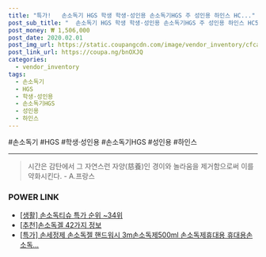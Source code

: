 ```yaml
--- 
title: "특가!   손소독기 HGS 학생 학생·성인용 손소독기HGS 주 성인용 하인스 HC..." 
post_sub_title: "  손소독기 HGS 학생 학생·성인용 손소독기HGS 주 성인용 하인스 HC500 HC500K 유아용" 
post_money: ₩ 1,506,000 
post_date: 2020.02.01 
post_img_url: https://static.coupangcdn.com/image/vendor_inventory/cfca/1b7e32647620131a506c7f8a653ecf2d2dbf5f5225f6b3699ef2a09236af.jpg 
post_link_url: https://coupa.ng/bnOXJQ 
categories: 
  - vendor_inventory 
tags: 
  - 손소독기 
  - HGS 
  - 학생·성인용 
  - 손소독기HGS 
  - 성인용 
  - 하인스 
--- 
```

  #손소독기 #HGS #학생·성인용 #손소독기HGS #성인용 #하인스 
<hr> 

> 시간은 감탄에서 그 자연스런 자양(慈養)인 경이와 놀라움을 제거함으로써 이를 약화시킨다. - A.프랑스 


### POWER LINK

* <a href="https://blog.naver.com/sakai111/221786972731" target="_blank"> [생활] 손소독티슈 특가 순위 ~34위</a>
* <a href="https://blog.naver.com/fasyy4321/221787795173" target="_blank">[추천]손소독겔 42가지 정보</a>
* <a href="https://blog.naver.com/sakai111/221787935951" target="_blank">[특가] 손세정제 손소독젤 핸드워시 3m손소독제500ml 손소독제휴대용 휴대용손소독...</a>
